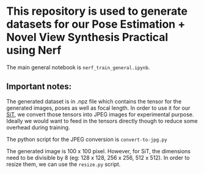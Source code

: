 # This repository is used to generate datasets for our Pose Estimation + Novel View Synthesis Practical using Nerf
The main general notebook is `nerf_train_general.ipynb`.

## Important notes:
The generated dataset is in .npz file which contains the tensor for the generated images, poses as well as focal length. In order to use it for our [SiT](https://github.com/JimmyTan2000/SiT), we convert those tensors into JPEG images for experimental purpose. Ideally we would want to feed in the tensors directly though to reduce some overhead during training. 

The python script for the JPEG conversion is `convert-to-jpg.py`

The generated image is 100 x 100 pixel. However, for SiT, the dimensions need to be divisible by 8 (eg: 128 x 128, 256 x 256, 512 x 512). In order to resize them, we can use the `resize.py` script. 